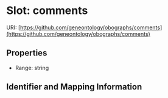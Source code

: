 # Slot: comments

URI: [https://github.com/geneontology/obographs/comments](https://github.com/geneontology/obographs/comments)



<!-- no inheritance hierarchy -->


## Properties

 * Range: string



## Identifier and Mapping Information





